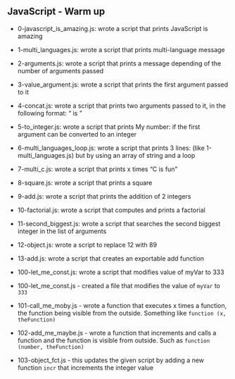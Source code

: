 ## JavaScript - Warm up

* 0-javascript_is_amazing.js: wrote a script that prints JavaScript is amazing

* 1-multi_languages.js: wrote a script that prints multi-language message

* 2-arguments.js: wrote a script that prints a message depending of the number of arguments passed

* 3-value_argument.js: wrote a script that prints the first argument passed to it

* 4-concat.js: wrote a script that prints two arguments passed to it, in the following format: “ is ”

* 5-to_integer.js:  wrote a script that prints My number: <first argument converted in integer> if the first argument can be converted to an integer

* 6-multi_languages_loop.js: wrote a script that prints 3 lines: (like 1-multi_languages.js) but by using an array of string and a loop

* 7-multi_c.js: wrote a script that prints x times “C is fun”

* 8-square.js: wrote a script that prints a square

* 9-add.js: wrote a script that prints the addition of 2 integers

* 10-factorial.js: wrote a script that computes and prints a factorial

* 11-second_biggest.js: wrote a script that searches the second biggest integer in the list of arguments

* 12-object.js: wrote a script to replace 12 with 89

* 13-add.js: wrote a script that creates an exportable add function

* 100-let_me_const.js: wrote a script that modifies value of myVar to 333

* 100-let_me_const.js - created a file that modifies the value of `myVar` to `333`

* 101-call_me_moby.js - wrote a function that executes x times a function, the function being visible from the outside. Something like `function (x, theFunction)`

* 102-add_me_maybe.js - wrote a function that increments and calls a function and the function is visible from outside. Such as `function (number, theFunction)`

* 103-object_fct.js - this updates the given script by adding a new function `incr` that increments the integer value